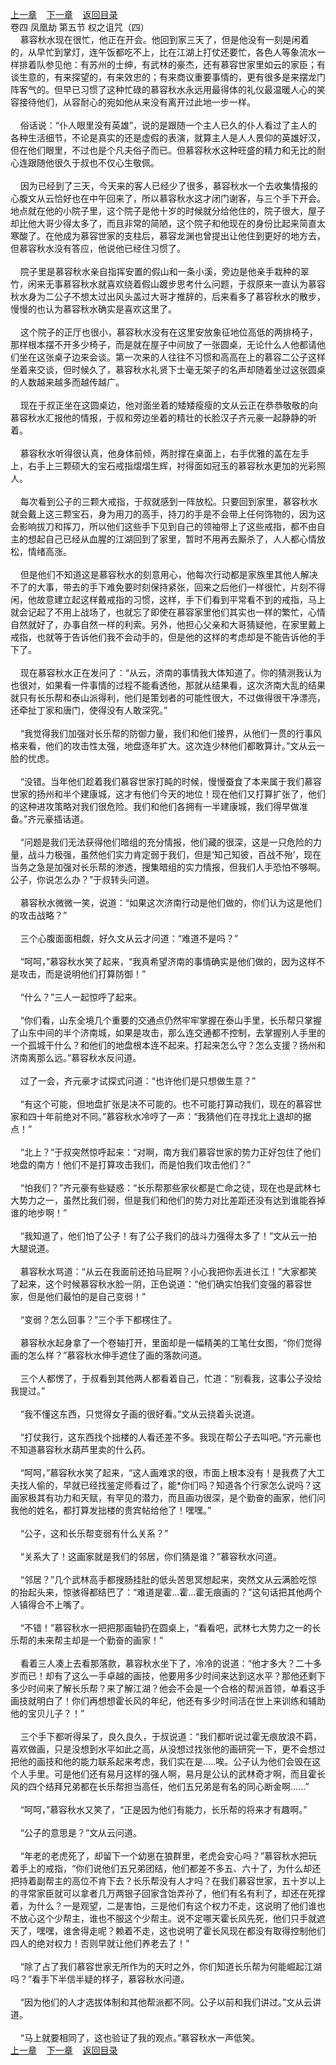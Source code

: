 
[上一章](https://github.com/xiaominghe2014/spider_book/blob/master/book/缺月梧桐/第84章.md)&nbsp;&nbsp;&nbsp;&nbsp;[下一章](https://github.com/xiaominghe2014/spider_book/blob/master/book/缺月梧桐/第86章.md)&nbsp;&nbsp;&nbsp;&nbsp;[返回目录](https://github.com/xiaominghe2014/spider_book/blob/master/book/缺月梧桐/README.md)
<br />卷四 凤凰劫 第五节 权之诅咒（四）<br />&nbsp;&nbsp;&nbsp;&nbsp;慕容秋水现在很忙，他正在开会。他回到家三天了，但是他没有一刻是闲着的，从早忙到掌灯，连午饭都吃不上，比在江湖上打仗还要忙，各色人等象流水一样排着队参见他：有苏州的士绅，有武林的豪杰，还有慕容世家里如云的家臣；有谈生意的，有来探望的，有来效忠的；有来商议重要事情的，更有很多是来摆龙门阵客气的。但早已习惯了这种忙碌的慕容秋水永远用最得体的礼仪最温暖人心的笑容接待他们，从容耐心的宛如他从来没有离开过此地一步一样。<br /><br />&nbsp;&nbsp;&nbsp;&nbsp;俗话说：“仆人眼里没有英雄”，说的是跟随一个主人已久的仆人看过了主人的各种生活细节，不论是真实的还是虚假的表演，就算主人是人人景仰的英雄好汉，但在他们眼里，不过也是个凡夫俗子而已。但慕容秋水这种旺盛的精力和无比的耐心连跟随他很久于叔也不仅心生敬佩。<br /><br />&nbsp;&nbsp;&nbsp;&nbsp;因为已经到了三天，今天来的客人已经少了很多，慕容秋水一个去收集情报的心腹文从云恰好也在中午回来了，所以慕容秋水这才闭门谢客，与三个手下开会。地点就在他的小院子里，这个院子是他十岁的时候就分给他住的，院子很大，屋子却比他大哥少得太多了，而且非常的简陋，这个院子和他现在的身份比起来简直太寒酸了。在他成为慕容世家的支柱后，慕容龙渊也曾提出让他住到更好的地方去，但慕容秋水没有答应，他说他已经住习惯了。<br /><br />&nbsp;&nbsp;&nbsp;&nbsp;院子里是慕容秋水亲自指挥安置的假山和一条小溪，旁边是他亲手栽种的翠竹，闲来无事慕容秋水就喜欢绕着假山踱步思考什么问题，于叔原来一直认为慕容秋水身为二公子不想太过出风头盖过大哥才推辞的，后来看多了慕容秋水的散步，慢慢的也认为慕容秋水确实是喜欢这里了。<br /><br />&nbsp;&nbsp;&nbsp;&nbsp;这个院子的正厅也很小，慕容秋水没有在这里安放象征地位高低的两排椅子，那样根本摆不开多少椅子，而是就在屋子中间放了一张圆桌，无论什么人他都请他们坐在这张桌子边来会谈。第一次来的人往往不习惯和高高在上的慕容二公子这样坐着来交谈，但时候久了，慕容秋水礼贤下士毫无架子的名声却随着坐过这张圆桌的人数越来越多而越传越广。<br /><br />&nbsp;&nbsp;&nbsp;&nbsp;现在于叔正坐在这圆桌边，他对面坐着的矮矮瘦瘦的文从云正在恭恭敬敬的向慕容秋水汇报他的情报，于叔和旁边坐着的精壮的长脸汉子齐元豪一起静静的听着。<br /><br />&nbsp;&nbsp;&nbsp;&nbsp;慕容秋水听得很认真，他身体前倾，两肘撑在桌面上，右手优雅的盖在左手上，右手上三颗硕大的宝石戒指熠熠生辉，衬得面如冠玉的慕容秋水更加的光彩照人。<br /><br />&nbsp;&nbsp;&nbsp;&nbsp;每次看到公子的三颗大戒指，于叔就感到一阵放松。只要回到家里，慕容秋水就会戴上这三颗宝石，身为用刀的高手，持刀的手是不会带上任何饰物的，因为这会影响拔刀和挥刀，所以他们这些手下见到自己的领袖带上了这些戒指，都不由自主的想起自己已经从血腥的江湖回到了家里，暂时不用再去厮杀了，人人都心情放松，情绪高涨。<br /><br />&nbsp;&nbsp;&nbsp;&nbsp;但是他们不知道这是慕容秋水的刻意用心，他每次行动都是家族里其他人解决不了的大事，带去的手下难免要时刻保持紧张，回来之后他们一样很忙，片刻不得闲，他故意建立起这样戴戒指的习惯，这样，手下们看到平常看不到的戒指，马上就会记起了不用上战场了，也就忘了即使在慕容家里他们其实也一样的繁忙，心情自然就好了，办事自然一样的利索。另外，他担心父亲和大哥猜疑他，在家里戴上戒指，也就等于告诉他们我不会动手的，但是他的这样的考虑却是不能告诉他的手下了。<br /><br />&nbsp;&nbsp;&nbsp;&nbsp;现在慕容秋水正在发问了：“从云，济南的事情我大体知道了。你的猜测我认为也很对，如果看一件事情的过程不能看透他，那就从结果看，这次济南大乱的结果就只有长乐帮和泰山派得利，他们是策划者的可能性很大，不过做得很干净漂亮，还牵扯丁家和唐门，使得没有人敢深究。”<br /><br />&nbsp;&nbsp;&nbsp;&nbsp;“我觉得我们加强对长乐帮的防御力量，我们和他们接界，从他们一贯的行事风格来看，他们的攻击性太强，地盘逐年扩大。这次连少林他们都敢算计。”文从云一脸的忧虑。<br /><br />&nbsp;&nbsp;&nbsp;&nbsp;“没错。当年他们趁着我们慕容世家打盹的时候，慢慢蚕食了本来属于我们慕容世家的扬州和半个建康城，这才有他们今天的地位！现在他们又打算扩张了，他们的这种进攻策略对我们很危险。我们和他们各拥有一半建康城，我们得早做准备。”齐元豪插话道。<br /><br />&nbsp;&nbsp;&nbsp;&nbsp;“问题是我们无法获得他们暗组的充分情报，他们藏的很深，这是一只危险的力量，战斗力极强，虽然他们实力肯定弱于我们，但是‘知己知彼，百战不殆’，现在当务之急是加强对长乐帮的渗透，搜集暗组的实力情报，但我们人手恐怕不够啊。公子，你说怎么办？”于叔转头问道。<br /><br />&nbsp;&nbsp;&nbsp;&nbsp;慕容秋水微微一笑，说道：“如果这次济南行动是他们做的，你们认为这是他们的攻击战略？”<br /><br />&nbsp;&nbsp;&nbsp;&nbsp;三个心腹面面相觑，好久文从云才问道：“难道不是吗？”<br /><br />&nbsp;&nbsp;&nbsp;&nbsp;“呵呵，”慕容秋水笑了起来，“我真希望济南的事情确实是他们做的，因为这样不是攻击，而是说明他们打算防御！”<br /><br />&nbsp;&nbsp;&nbsp;&nbsp;“什么？”三人一起惊呼了起来。<br /><br />&nbsp;&nbsp;&nbsp;&nbsp;“你们看，山东全境几个重要的交通点仍然牢牢掌握在泰山手里，长乐帮只掌握了山东中间的半个济南城，如果是攻击，那么连交通都不控制，去掌握别人手里的一个孤城干什么？和他们的地盘根本连不起来。打起来怎么守？怎么支援？扬州和济南离那么远。”慕容秋水反问道。<br /><br />&nbsp;&nbsp;&nbsp;&nbsp;过了一会，齐元豪才试探式问道：“也许他们是只想做生意？”<br /><br />&nbsp;&nbsp;&nbsp;&nbsp;“有这个可能，但地盘扩张是决不可能的。也不可能打算动我们，现在的慕容世家和四十年前绝对不同。”慕容秋水冷哼了一声：“我猜他们在寻找北上退却的据点！”<br /><br />&nbsp;&nbsp;&nbsp;&nbsp;“北上？”于叔突然惊呼起来：“对啊，南方我们慕容世家的势力正好包住了他们地盘的南方！他们不是打算攻击我们，而是怕我们攻击他们？”<br /><br />&nbsp;&nbsp;&nbsp;&nbsp;“怕我们？”齐元豪有些疑惑：“长乐帮那些家伙都是亡命之徒，现在也是武林七大势力之一，虽然比我们弱，但是我们和他们的势力对比差距还没有达到谁能吞掉谁的地步啊！”<br /><br />&nbsp;&nbsp;&nbsp;&nbsp;“我知道了，他们怕了公子！有了公子我们的战斗力强得太多了！”文从云一拍大腿说道。<br /><br />&nbsp;&nbsp;&nbsp;&nbsp;慕容秋水骂道：“从云在我面前还拍马屁啊？小心我把你丢进长江！”大家都笑了起来，这个时候慕容秋水脸一阴，正色说道：“他们确实怕我们变强的慕容世家，但是他们最怕的是自己变弱！”<br /><br />&nbsp;&nbsp;&nbsp;&nbsp;“变弱？怎么回事？”三个手下都楞住了。<br /><br />&nbsp;&nbsp;&nbsp;&nbsp;慕容秋水起身拿了一个卷轴打开，里面却是一幅精美的工笔仕女图，“你们觉得画的怎么样？”慕容秋水伸手遮住了画的落款问道。<br /><br />&nbsp;&nbsp;&nbsp;&nbsp;三个人都愣了，于叔看到其他两人都看着自己，忙道：“别看我，这事公子没给我提过。”<br /><br />&nbsp;&nbsp;&nbsp;&nbsp;“我不懂这东西，只觉得女子画的很好看。”文从云挠着头说道。<br /><br />&nbsp;&nbsp;&nbsp;&nbsp;“打仗我行，这东西找个拙楼的人看还差不多。我现在帮公子去叫吧。”齐元豪也不知道慕容秋水葫芦里卖的什么药。<br /><br />&nbsp;&nbsp;&nbsp;&nbsp;“呵呵，”慕容秋水笑了起来，“这人画难求的很，市面上根本没有！是我费了大工夫找人偷的，早就已经找鉴定师看过了，能*你们吗？知道各个行家怎么说吗？这画家极其有功力和天赋，有罕见的潜力，而且画功很深，是个勤奋的画家，他们问我他的姓名，都打算发拙楼的贵宾帖给他了！嘿嘿。”<br /><br />&nbsp;&nbsp;&nbsp;&nbsp;“公子，这和长乐帮变弱有什么关系？”<br /><br />&nbsp;&nbsp;&nbsp;&nbsp;“关系大了！这画家就是我们的邻居，你们猜是谁？”慕容秋水问道。<br /><br />&nbsp;&nbsp;&nbsp;&nbsp;“邻居？”几个武林高手都搜肠挂肚的低头苦思冥想起来，突然文从云满脸吃惊的抬起头来，惊骇得都结巴了：“难道是霍...霍...霍无痕画的？”这句话把其他两个人镇得合不上嘴了。<br /><br />&nbsp;&nbsp;&nbsp;&nbsp;“不错！”慕容秋水一把把那画轴扔在圆桌上，“看看吧，武林七大势力之一的长乐帮的未来帮主却是一个勤奋的画家！”<br /><br />&nbsp;&nbsp;&nbsp;&nbsp;看着三人凑上去看那落款，慕容秋水坐下了，冷冷的说道：“他才多大？二十多岁而已！却有了这么一手卓越的画技，他要用多少时间来达到这水平？那他还剩下多少时间来了解长乐帮？来了解江湖？他会不会是一个合格的帮派首领，单看这手画技就明白了！你们再想想霍长风的年纪，他还有多少时间活在世上来训练和辅助他的宝贝儿子？！”<br /><br />&nbsp;&nbsp;&nbsp;&nbsp;三个手下都听得呆了，良久良久，于叔说道：“我们都听说过霍无痕放浪不羁，喜欢做画，只是没想到水平如此之高，从没想过找张他的画研究一下，更不会想过把他的画技和他的能力联系起来考虑，我们实在是.....唉。公子认为他们会毁在这个人手里。可是他们还有易月这样的强人啊，易月是公认的武林奇才啊，而且霍长风的四个结拜兄弟都在长乐帮担当高任，他们五兄弟是有名的同心断金啊......”<br /><br />&nbsp;&nbsp;&nbsp;&nbsp;“呵呵，”慕容秋水又笑了，“正是因为他们有能力，长乐帮的将来才有趣啊。”<br /><br />&nbsp;&nbsp;&nbsp;&nbsp;“公子的意思是？”文从云问道。<br /><br />&nbsp;&nbsp;&nbsp;&nbsp;“年老的老虎死了，却留下一个幼崽在狼群里，老虎会安心吗？”慕容秋水把玩着手上的戒指，“你们说他们五兄弟团结，他们都差不多五、六十了，为什么却还把持着副帮主的高位不肯下去？长乐帮没有人才吗？在我们慕容世家，五十岁以上的寻常家臣就可以拿者几万两银子回家含饴弄孙了，他们有名有利了，却还在死撑着，为什么？一是观望，二是害怕，三是他们有这个权力不走，这说明了他们谁也不放心这个少帮主，谁也不服这个少帮主。说不定哪天霍长风先死，他们只手就遮天了，嘿嘿，谁舍得走呢？赖着不走，这也说明了霍长风现在都没有取得控制他们四人的绝对权力！否则早就让他们养老去了！”<br /><br />&nbsp;&nbsp;&nbsp;&nbsp;“除了占了我们慕容世家无所作为的天时之外，你们知道长乐帮为何能崛起江湖吗？”看手下半信半疑的样子，慕容秋水问道。<br /><br />&nbsp;&nbsp;&nbsp;&nbsp;“因为他们的人才选拔体制和其他帮派都不同。公子以前和我们讲过。”文从云讲道。<br /><br />&nbsp;&nbsp;&nbsp;&nbsp;“马上就要相同了，这也验证了我的观点。”慕容秋水一声低笑。 <br />
[上一章](https://github.com/xiaominghe2014/spider_book/blob/master/book/缺月梧桐/第84章.md)&nbsp;&nbsp;&nbsp;&nbsp;[下一章](https://github.com/xiaominghe2014/spider_book/blob/master/book/缺月梧桐/第86章.md)&nbsp;&nbsp;&nbsp;&nbsp;[返回目录](https://github.com/xiaominghe2014/spider_book/blob/master/book/缺月梧桐/README.md)
